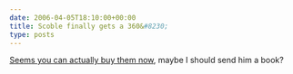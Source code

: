 ```yaml
---
date: 2006-04-05T18:10:00+00:00
title: Scoble finally gets a 360&#8230;
type: posts
---
```

[Seems you can actually buy them now](http://scobleizer.wordpress.com/2006/04/04/xboxs-still-in-high-demand/), maybe I should send him a book?
